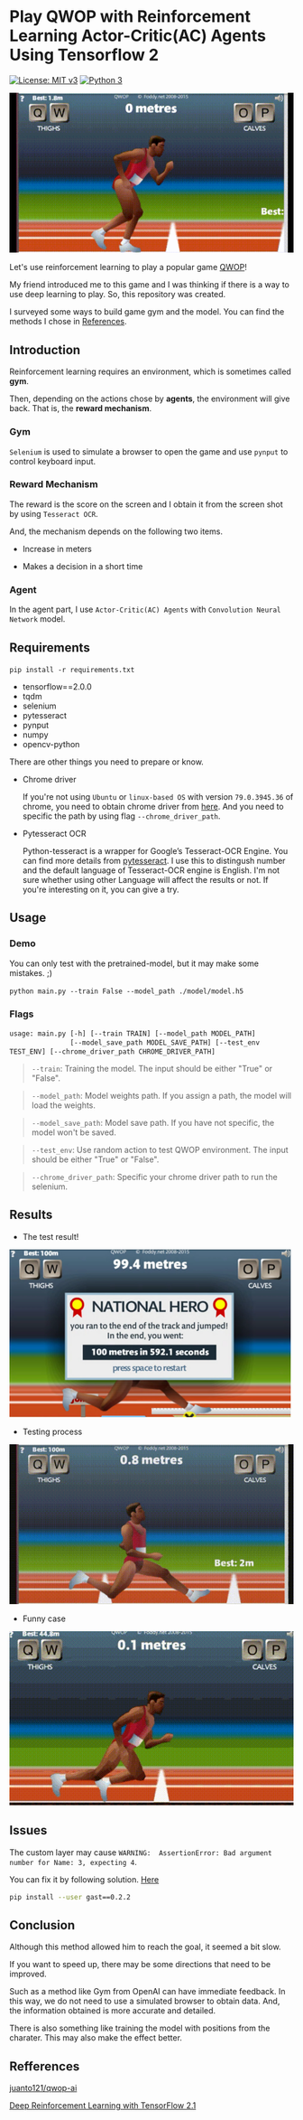 # Play QWOP with Reinforcement Learning Actor-Critic(AC) Agents Using Tensorflow 2

[![License: MIT v3](https://img.shields.io/badge/license-MIT-blue.svg)](./LICENSE) [![Python 3](https://img.shields.io/badge/python-3-blue.svg)](https://www.python.org/)

![Training process](./docs/train.gif)

Let's use reinforcement learning to play a popular game [QWOP](http://www.foddy.net/Athletics.html)!

My friend introduced me to this game and I was thinking if there is a way to use deep learning to play. So, this repository was created.

I surveyed some ways to build game gym and the model. You can find the methods I chose in [References](#References).

## Introduction

Reinforcement learning requires an environment, which is sometimes called **gym**.

Then, depending on the actions chose by **agents**, the environment will give back. That is, the **reward mechanism**.

### Gym

`Selenium` is used to simulate a browser to open the game and use `pynput` to control keyboard input.

### Reward Mechanism

The reward is the score on the screen and I obtain it from the screen shot by using `Tesseract OCR`.

And, the mechanism depends on the following two items.

- Increase in meters

- Makes a decision in a short time

### Agent

In the agent part, I use `Actor-Critic(AC) Agents` with `Convolution Neural Network` model.

## Requirements

`pip install -r requirements.txt`

- tensorflow==2.0.0
- tqdm
- selenium
- pytesseract
- pynput
- numpy
- opencv-python

There are other things you need to prepare or know.

- Chrome driver

  If you're not using `Ubuntu` or `linux-based OS` with version `79.0.3945.36` of chrome, you need to obtain chrome driver from [here](https://chromedriver.chromium.org/downloads). And you need to specific the path by using flag `--chrome_driver_path`.

- Pytesseract OCR

  Python-tesseract is a wrapper for Google’s Tesseract-OCR Engine. You can find more details from [pytesseract](https://pypi.org/project/pytesseract/). I use this to distingush number and the default language of Tesseract-OCR engine is English. I'm not sure whether using other Language will affect the results or not. If you're interesting on it, you can give a try.

## Usage

### Demo

You can only test with the pretrained-model, but it may make some mistakes. ;)

`python main.py --train False --model_path ./model/model.h5`

### Flags

```
usage: main.py [-h] [--train TRAIN] [--model_path MODEL_PATH]
               [--model_save_path MODEL_SAVE_PATH] [--test_env TEST_ENV] [--chrome_driver_path CHROME_DRIVER_PATH]
```

> `--train`: Training the model. The input should be either "True" or "False".

> `--model_path`: Model weights path. If you assign a path, the model will load the weights.

> `--model_save_path`: Model save path. If you have not specific, the model won't be saved.

> `--test_env`: Use random action to test QWOP environment. The input should be either "True" or "False".

> `--chrome_driver_path`: Specific your chrome driver path to run the selenium.

## Results

- The test result!

![Final Result](./docs/goal.png)

- Testing process

![Testing process](./docs/test.gif)

- Funny case

![Funny](./docs/accident.gif)

## Issues

The custom layer may cause `WARNING:  AssertionError: Bad argument number for Name: 3, expecting 4`.

You can fix it by following solution. [Here](https://github.com/tensorflow/autograph/issues/1#issuecomment-545857979)

```bash
pip install --user gast==0.2.2
```

## Conclusion

Although this method allowed him to reach the goal, it seemed a bit slow.

If you want to speed up, there may be some directions that need to be improved.

Such as a method like Gym from OpenAI can have immediate feedback. In this way, we do not need to use a simulated browser to obtain data. And, the information obtained is more accurate and detailed.

There is also something like training the model with positions from the charater. This may also make the effect better.

## Refferences

[juanto121/qwop-ai](https://github.com/juanto121/qwop-ai)

[Deep Reinforcement Learning with TensorFlow 2.1](https://github.com/inoryy/tensorflow2-deep-reinforcement-learning)
